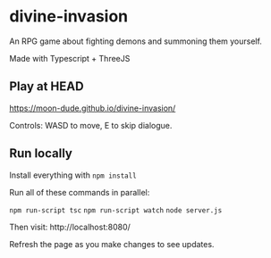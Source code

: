 # divine-invasion
An RPG game about fighting demons and summoning them yourself.

Made with Typescript + ThreeJS

## Play at HEAD
https://moon-dude.github.io/divine-invasion/

Controls: WASD to move, E to skip dialogue.

## Run locally

Install everything with `npm install`

Run all of these commands in parallel:

`npm run-script tsc`
`npm run-script watch`
`node server.js`

Then visit:
http://localhost:8080/

Refresh the page as you make changes to see updates.
